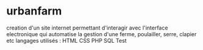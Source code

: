 # urbanfarm
creation d'un site internet permettant d'interagir avec l'interface electronique qui automatise la gestion d'une ferme, poulailler, serre, clapier etc
langages utilisés : HTML CSS PHP SQL
Test
